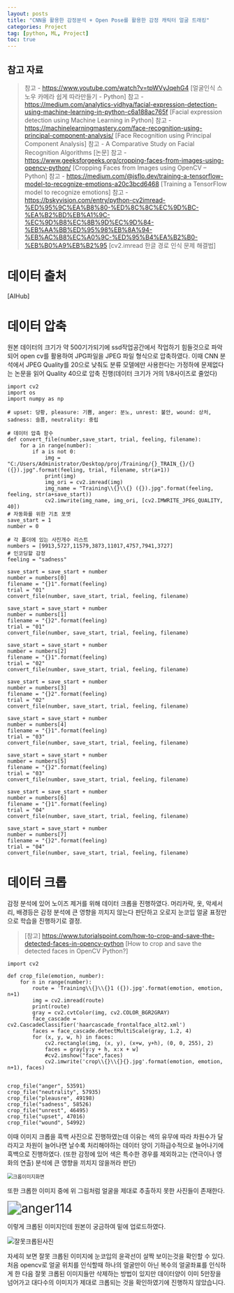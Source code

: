 ```yaml
---
layout: posts
title: "CNN을 활용한 감정분석 + Open Pose를 활용한 감정 캐릭터 얼굴 트래킹"
categories: Project
tag: [python, ML, Project]
toc: true
---
```


## 참고 자료

> 참고 - https://www.youtube.com/watch?v=tpWVyJqehG4 [얼굴인식 스노우 카메라 쉽게 따라만들기 - Python]
> 참고 - https://medium.com/analytics-vidhya/facial-expression-detection-using-machine-learning-in-python-c6a188ac765f [Facial expression detection using Machine Learning in Python]
> 참고 - https://machinelearningmastery.com/face-recognition-using-principal-component-analysis/ [Face Recognition using Principal Component Analysis]
> 참고 - A Comparative Study on Facial Recognition Algorithms [논문]
> 참고 - https://www.geeksforgeeks.org/cropping-faces-from-images-using-opencv-python/ [Cropping Faces from Images using OpenCV – Python]
> 참고 - https://medium.com/@jsflo.dev/training-a-tensorflow-model-to-recognize-emotions-a20c3bcd6468 [Training a TensorFlow model to recognize emotions]
> 참고 - https://bskyvision.com/entry/python-cv2imread-%ED%95%9C%EA%B8%80-%ED%8C%8C%EC%9D%BC-%EA%B2%BD%EB%A1%9C-%EC%9D%B8%EC%8B%9D%EC%9D%84-%EB%AA%BB%ED%95%98%EB%8A%94-%EB%AC%B8%EC%A0%9C-%ED%95%B4%EA%B2%B0-%EB%B0%A9%EB%B2%95 [cv2.imread 한글 경로 인식 문제 해결법]


# 데이터 출처

[AIHub]

# 데이터 압축

원본 데이터의 크기가 약 500기가되기에 ssd작업공간에서 작업하기 힘들것으로 파악되어 open cv를 활용하여 JPG파일을 JPEG 파일 형식으로 압축하였다. 이때 CNN 분석에서 JPEG Quality를 20으로 낮춰도 분류 모델에만 사용한다는 가정하에 문제없다는 논문을 읽어 Quality 40으로 압축 진행(데이터 크기가 거의 1/8사이즈로 줄었다)

```{python}
import cv2
import os
import numpy as np

# upset: 당황, pleasure: 기쁨, anger: 분노, unrest: 불안, wound: 상처, sadness: 슬픔, neutrality: 중립

# 데이터 압축 함수
def convert_file(number,save_start, trial, feeling, filename):
    for a in range(number):
        if a is not 0:
            img = "C:/Users/Administrator/Desktop/proj/Training/{}_TRAIN_{}/{} ({}).jpg".format(feeling, trial, filename, str(a+1))
            print(img)
            img_ori = cv2.imread(img)
            img_name = "Training\\{}\\{} ({}).jpg".format(feeling, feeling, str(a+save_start))
            cv2.imwrite(img_name, img_ori, [cv2.IMWRITE_JPEG_QUALITY, 40])
# 자동화를 위한 기초 포멧
save_start = 1
number = 0

# 각 폴더에 있는 사진개수 리스트
numbers = [9913,5727,11579,3873,11017,4757,7941,3727]
# 인코딩할 감정
feeling = "sadness"

save_start = save_start + number
number = numbers[0]
filename = "{}1".format(feeling)
trial = "01"
convert_file(number, save_start, trial, feeling, filename)

save_start = save_start + number
number = numbers[1]
filename = "{}2".format(feeling)
trial = "01"
convert_file(number, save_start, trial, feeling, filename)

save_start = save_start + number
number = numbers[2]
filename = "{}1".format(feeling)
trial = "02"
convert_file(number, save_start, trial, feeling, filename)

save_start = save_start + number
number = numbers[3]
filename = "{}2".format(feeling)
trial = "02"
convert_file(number, save_start, trial, feeling, filename)

save_start = save_start + number
number = numbers[4]
filename = "{}1".format(feeling)
trial = "03"
convert_file(number, save_start, trial, feeling, filename)

save_start = save_start + number
number = numbers[5]
filename = "{}2".format(feeling)
trial = "03"
convert_file(number, save_start, trial, feeling, filename)

save_start = save_start + number
number = numbers[6]
filename = "{}1".format(feeling)
trial = "04"
convert_file(number, save_start, trial, feeling, filename)

save_start = save_start + number
number = numbers[7]
filename = "{}2".format(feeling)
trial = "04"
convert_file(number, save_start, trial, feeling, filename)
```

# 데이터 크롭

감정 분석에 있어 노이즈 제거를 위해 데이터 크롭을 진행하였다. 머리카락, 옷, 악세서리, 배경등은 감정 분석에 큰 영향을 끼치지 않는다 판단하고 오로지 눈코입 얼굴 표정만으로 학습을 진행하기로 결정.

> [참고] https://www.tutorialspoint.com/how-to-crop-and-save-the-detected-faces-in-opencv-python [How to crop and save the detected faces in OpenCV Python?]

```
import cv2

def crop_file(emotion, number):
    for n in range(number):
        route = 'Training\\{}\\{}1 ({}).jpg'.format(emotion, emotion, n+1)
        img = cv2.imread(route)
        print(route)
        gray = cv2.cvtColor(img, cv2.COLOR_BGR2GRAY)
        face_cascade = cv2.CascadeClassifier('haarcascade_frontalface_alt2.xml')
        faces = face_cascade.detectMultiScale(gray, 1.2, 4)
        for (x, y, w, h) in faces:
            cv2.rectangle(img, (x, y), (x+w, y+h), (0, 0, 255), 2)
            faces = gray[y:y + h, x:x + w]
            #cv2.imshow("face",faces)
            cv2.imwrite('crop\\{}\\{}{}.jpg'.format(emotion, emotion, n+1), faces)


crop_file("anger", 53591)
crop_file("neutrality", 57935)
crop_file("pleausre", 49198)
crop_file("sadness", 58526)
crop_file("unrest", 46495)
crop_file("upset", 47016)
crop_file("wound", 54992)
```
이때 이미지 크롭을 흑백 사진으로 진행하였는데 이유는 색의 유무에 따라 차원수가 달라지고 차원이 늘어나면 날수록 처리해야하는 데이터 양이 기하급수적으로 늘어나기에 흑백으로 진행하였다.
(또한 감정에 있어 색은 특수한 경우를 제외하고는 (연극이나 영화의 연출) 분석에 큰 영향을 끼치지 않을꺼라 판단)

<img src="/images/2022-12-28-first_proj/크롭이미지화면.png" alt="크롭이미지화면" style="zoom:80%;" />

또한 크롭한 이미지 중에 위 그림처럼 얼굴을 제대로 추출하지 못한 사진들이 존재한다.

<img src="/images/2022-12-28-first_proj/anger114.jpg" alt="anger114" style="zoom:200%;" />



이렇게 크롭된 이미지인데 원본이 궁금하여 밑에 업로드하였다.



![잘못크롭된사진](/images/2022-12-28-first_proj/잘못크롭된사진.png)

자세히 보면 잘못 크롭된 이미지에 눈코입의 윤곽선이 살짝 보이는것을 확인할 수 있다. 처음 opencv로 얼굴 위치를 인식할때 하나의 얼굴만이 아닌 복수의 얼굴좌표를 인식하게 한 다음 잘못 크롭된 이미지들만 삭제하는 방법이 있지만 데이터양이 이미 5만장을 넘어가고 대다수의 이미지가 제대로 크롭되는 것을 확인하였기에 진행하지 않았습니다.